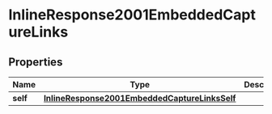 
# InlineResponse2001EmbeddedCaptureLinks

## Properties
Name | Type | Description | Notes
------------ | ------------- | ------------- | -------------
**self** | [**InlineResponse2001EmbeddedCaptureLinksSelf**](InlineResponse2001EmbeddedCaptureLinksSelf.md) |  |  [optional]




